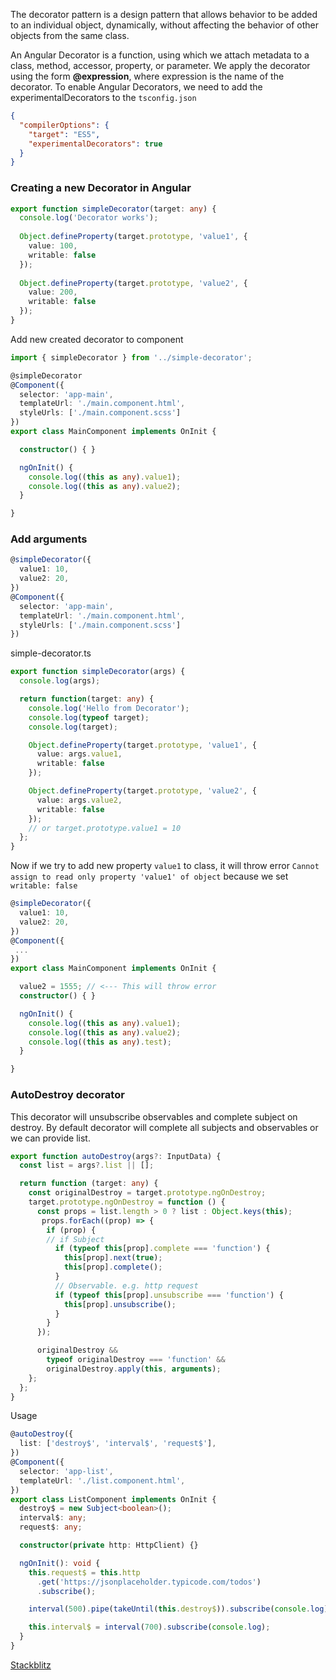 The decorator pattern is a design pattern that allows behavior to be added to an individual object, 
dynamically, without affecting the behavior of other objects from the same class.

An Angular Decorator is a function, using which we attach metadata to a class, method, accessor, 
property, or parameter. We apply the decorator using the form **@expression**, where expression is the name of the decorator.
To enable Angular Decorators, we need to add the experimentalDecorators to the `tsconfig.json`
```json
{
  "compilerOptions": {
    "target": "ES5",
    "experimentalDecorators": true
  }
}
```

### Creating a new Decorator in Angular
```typescript
export function simpleDecorator(target: any) {
  console.log('Decorator works');
 
  Object.defineProperty(target.prototype, 'value1', {
    value: 100,
    writable: false
  });
 
  Object.defineProperty(target.prototype, 'value2', {
    value: 200,
    writable: false
  });
}
```

Add new created decorator to component
```typescript
import { simpleDecorator } from '../simple-decorator';

@simpleDecorator
@Component({
  selector: 'app-main',
  templateUrl: './main.component.html',
  styleUrls: ['./main.component.scss']
})
export class MainComponent implements OnInit {

  constructor() { }

  ngOnInit() {
    console.log((this as any).value1);
    console.log((this as any).value2);
  }

}

```

### Add arguments
```typescript
@simpleDecorator({
  value1: 10,
  value2: 20,
})
@Component({
  selector: 'app-main',
  templateUrl: './main.component.html',
  styleUrls: ['./main.component.scss']
})
```

simple-decorator.ts
```typescript
export function simpleDecorator(args) {
  console.log(args);

  return function(target: any) {
    console.log('Hello from Decorator');
    console.log(typeof target);
    console.log(target);

    Object.defineProperty(target.prototype, 'value1', {
      value: args.value1,
      writable: false
    });

    Object.defineProperty(target.prototype, 'value2', {
      value: args.value2,
      writable: false
    });
    // or target.prototype.value1 = 10
  };
}
```

Now if we try to add new property `value1` to class, it will throw error `Cannot assign to read only property 'value1' of object` because we set `writable: false`

```typescript
@simpleDecorator({
  value1: 10,
  value2: 20,
})
@Component({
 ...
})
export class MainComponent implements OnInit {

  value2 = 1555; // <--- This will throw error
  constructor() { }

  ngOnInit() {
    console.log((this as any).value1);
    console.log((this as any).value2);
    console.log((this as any).test);
  }

}
```

### AutoDestroy decorator
This decorator will unsubscribe observables and complete subject on destroy. By default decorator will complete all subjects and observables or we can provide list.
```typescript
export function autoDestroy(args?: InputData) {
  const list = args?.list || [];

  return function (target: any) {
    const originalDestroy = target.prototype.ngOnDestroy;
    target.prototype.ngOnDestroy = function () {
      const props = list.length > 0 ? list : Object.keys(this);
       props.forEach((prop) => {
        if (prop) {
        // if Subject
          if (typeof this[prop].complete === 'function') {
            this[prop].next(true);
            this[prop].complete();
          }
          // Observable. e.g. http request
          if (typeof this[prop].unsubscribe === 'function') {
            this[prop].unsubscribe();
          }
        }
      });

      originalDestroy &&
        typeof originalDestroy === 'function' &&
        originalDestroy.apply(this, arguments);
    };
  };
}

```

Usage
```typescript
@autoDestroy({
  list: ['destroy$', 'interval$', 'request$'],
})
@Component({
  selector: 'app-list',
  templateUrl: './list.component.html',
})
export class ListComponent implements OnInit {
  destroy$ = new Subject<boolean>();
  interval$: any;
  request$: any;

  constructor(private http: HttpClient) {}

  ngOnInit(): void {
    this.request$ = this.http
      .get('https://jsonplaceholder.typicode.com/todos')
      .subscribe();

    interval(500).pipe(takeUntil(this.destroy$)).subscribe(console.log);

    this.interval$ = interval(700).subscribe(console.log);
  }
}
```

[Stackblitz](https://stackblitz.com/edit/angular-auto-destroy-decorator?devToolsHeight=33&file=src/app/list/list.component.ts)
